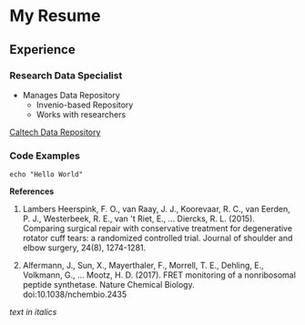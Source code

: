 # My Resume
## Experience
### Research Data Specialist
- Manages Data Repository
  - Invenio-based Repository
  - Works with researchers

[Caltech Data Repository](https://data.caltech.edu)

### Code Examples
  ```
  echo "Hello World"
  ```
**References**

1. Lambers Heerspink, F. O., van Raay, J. J., Koorevaar, R. C., van Eerden, P. J., Westerbeek, R. E., van 't Riet, E., ... Diercks, R. L. (2015). Comparing surgical repair with conservative treatment for degenerative rotator cuff tears: a randomized controlled trial. Journal of shoulder and elbow surgery, 24(8), 1274-1281.

1. Alfermann, J., Sun, X., Mayerthaler, F., Morrell, T. E., Dehling, E., Volkmann, G., … Mootz, H. D. (2017). FRET monitoring of a nonribosomal peptide synthetase. Nature Chemical Biology. doi:10.1038/nchembio.2435

*text in italics*
